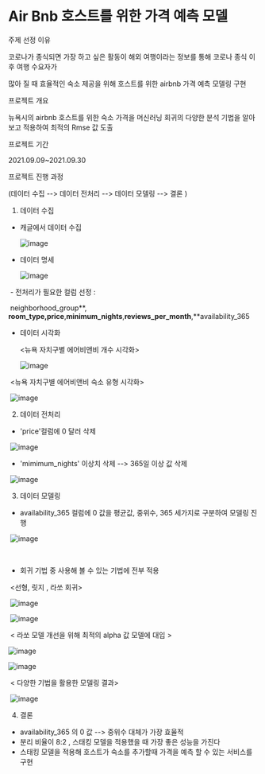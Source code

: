# Air Bnb 호스트를 위한 가격 예측 모델



주제 선정 이유

코로나가 종식되면 가장 하고 싶은 활동이 해외 여행이라는 정보를 통해 코로나 종식 이후 여행 수요자가

많아 질 때 효율적인 숙소 제공을 위해 호스트를 위한 airbnb 가격 예측 모델링 구현



프로젝트 개요

뉴욕시의 airbnb 호스트를 위한 숙소 가격을 머신러닝 회귀의 다양한 분석 기법을 알아보고 적용하여 최적의 Rmse 값 도출



프로젝트 기간

2021.09.09~2021.09.30



프로젝트 진행 과정

(데이터 수집 --> 데이터 전처리 --> 데이터 모델링 --> 결론 )



1. 데이터 수집

- 캐글에서 데이터 수집

  

  ![image](https://user-images.githubusercontent.com/98143525/157173970-ca4dd1f2-f91f-447a-a082-c19b4f6e3401.png)

- 데이터 명세

  ![image](https://user-images.githubusercontent.com/98143525/157174890-8ea3caec-38f5-406a-acb7-3f77d734d1e7.png)

​		- 전처리가 필요한 컬럼 선정 : 

​		neighborhood_group**, **room_type,price**,**minimum_nights**,**reviews_per_month**,**availability_365

- 데이터 시각화

  <뉴욕 자치구별 에어비앤비 개수 시각화>

  ![image](https://user-images.githubusercontent.com/98143525/157175106-ef73336d-aeb8-472b-a56e-13f07cd48d01.png)

​		<뉴욕 자치구별 에어비앤비 숙소 유형 시각화>

​		![image](https://user-images.githubusercontent.com/98143525/157175185-79a9b475-786a-407a-bac1-776ed2526bd8.png)

2. 데이터 전처리

- 'price'컬럼에 0 달러 삭제

​	![image](https://user-images.githubusercontent.com/98143525/157175636-8ba3db91-7756-4f90-91e2-ae1d85da8011.png)

- 'mimimum_nights' 이상치 삭제  --> 365일 이상 값 삭제

​	![image](https://user-images.githubusercontent.com/98143525/157175732-9f920c4d-eb96-4d33-9f95-e51b9f3779bb.png)



3. 데이터 모델링

- availability_365 컬럼에 0 값을 평균값, 중위수, 365 세가지로 구분하여 모델링 진행

​	![image](https://user-images.githubusercontent.com/98143525/157176068-bd37f65b-34c1-433d-ab8c-a336b8f6c8b4.png)

​		

- 회귀 기법 중 사용해 볼 수 있는 기법에 전부 적용

​	<선형, 릿지 , 라쏘 회귀>

​	![image](https://user-images.githubusercontent.com/98143525/157177162-53d3738a-6c10-4371-afa6-0b18c7a9d5f3.png)

​	![image](https://user-images.githubusercontent.com/98143525/157177338-bcac315d-626a-4607-9cec-8c003a9b5fa7.png)

​	< 라쏘 모델 개선을 위해  최적의 alpha 값 모델에 대입 >

![image](https://user-images.githubusercontent.com/98143525/157177660-b2386bb9-7681-442d-93dc-bbd01156e33b.png)



![image](https://user-images.githubusercontent.com/98143525/157177738-761f5a7e-cc5e-4a97-bb9f-dbd08a731ade.png)



​	< 다양한 기법을 활용한 모델링 결과>

​	![image](https://user-images.githubusercontent.com/98143525/157178053-4550b22a-f222-48d7-96d3-7064b43b22b7.png)



4. 결론 

- availability_365 의 0 값 --> 중위수 대체가 가장 효율적
- 분리 비율이 8:2 , 스태킹 모델을 적용했을 때 가장 좋은 성능을 가진다
- 스태킹 모델을 적용해 호스트가 숙소를 추가할때 가격을 예측 할 수 있는 서비스를 구현
